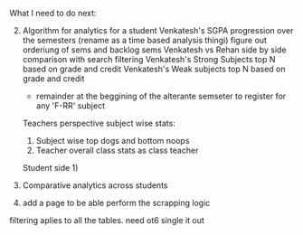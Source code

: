 What I need to do next:

2. Algorithm for analytics for a student
    Venkatesh's SGPA progression over the semesters (rename as a time based analysis thingi)
        figure out orderiung of sems and backlog sems
    Venkatesh vs Rehan side by side comparison with search filtering
    Venkatesh's Strong Subjects top N based on grade and credit
    Venkatesh's Weak subjects top N based on grade and credit
    * remainder at the beggining of the alterante semseter to register for any 'F-RR' subject
        


    Teachers perspective subject wise stats:
    1) Subject wise top dogs and bottom noops
    2) Teacher overall class stats as class teacher


    Student side
    1) 
    
3. Comparative analytics across students

4. add a page to be able perform the scrapping logic

filtering aplies to all the tables. need ot6 single it out

